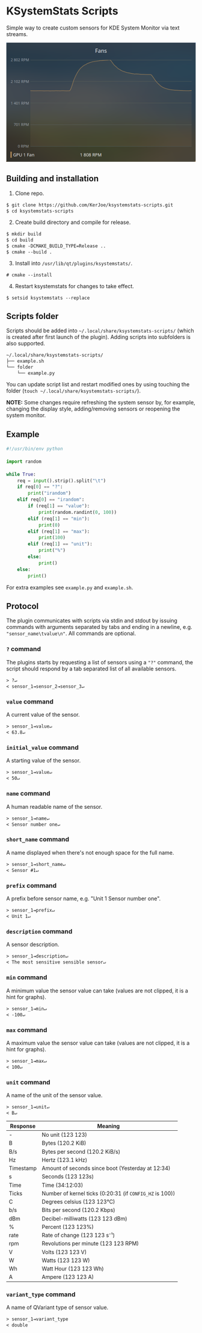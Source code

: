 KSystemStats Scripts
====================

Simple way to create custom sensors for KDE System Monitor via text streams.

![Sample](sample.png)

Building and installation
------------------------

1. Clone repo.
```
$ git clone https://github.com/KerJoe/ksystemstats-scripts.git
$ cd ksystemstats-scripts
```

2. Create build directory and compile for release.
```
$ mkdir build
$ cd build
$ cmake -DCMAKE_BUILD_TYPE=Release ..
$ cmake --build .
```

3. Install into `/usr/lib/qt/plugins/ksystemstats/`.
```
# cmake --install
```

4. Restart ksystemstats for changes to take effect.
```
$ setsid ksystemstats --replace
```

Scripts folder
--------------

Scripts should be added into `~/.local/share/ksystemstats-scripts/` (which is created after first launch of the plugin). Adding scripts into subfolders is also supported.

```
~/.local/share/ksystemstats-scripts/
├── example.sh
└── folder
    └── example.py
```

You can update script list and restart modified ones by using touching the folder (`touch ~/.local/share/ksystemstats-scripts/`).

**NOTE:** Some changes require refreshing the system sensor by, for example, changing the display style, adding/removing sensors or reopening the system monitor.

Example
-------

```Python
#!/usr/bin/env python

import random

while True:
    req = input().strip().split("\t")
    if req[0] == "?":
        print("irandom")
    elif req[0] == "irandom":
        if (req[1] == "value"):
            print(random.randint(0, 100))
        elif (req[1] == "min"):
            print(0)
        elif (req[1] == "max"):
            print(100)
        elif (req[1] == "unit"):
            print("%")
        else:
            print()
    else:
        print()

```

For extra examples see `example.py` and `example.sh`.

Protocol
--------

The plugin communicates with scripts via stdin and stdout by issuing commands with arguments separated by tabs and ending in a newline, e.g. `"sensor_name\tvalue\n"`. All commands are optional.

### `?` command

The plugins starts by requesting a list of sensors using a `"?"` command, the script should respond by a tab separated list of  all available sensors.

```
> ?↵
< sensor_1⇥sensor_2⇥sensor_3↵
```

### `value` command
A current value of the sensor.
```
> sensor_1⇥value↵
< 63.8↵
```

### `initial_value` command
A starting value of the sensor.
```
> sensor_1⇥value↵
< 50↵
```

### `name` command
A human readable name of the sensor.
```
> sensor_1⇥name↵
< Sensor number one↵
```

### `short_name` command
A name displayed when there's not enough space for the full name.
```
> sensor_1⇥short_name↵
< Sensor #1↵
```

### `prefix` command
A prefix before sensor name, e.g. "Unit 1 Sensor number one".
```
> sensor_1⇥prefix↵
< Unit 1↵
```

### `description` command
A sensor description.
```
> sensor_1⇥description↵
< The most sensitive sensible sensor↵
```

### `min` command
A minimum value the sensor value can take (values are not clipped, it is a hint for graphs).
```
> sensor_1⇥min↵
< -100↵
```

### `max` command
A maximum value the sensor value can take (values are not clipped, it is a hint for graphs).
```
> sensor_1⇥max↵
< 100↵
```

### `unit` command
A name of the unit of the sensor value.
```
> sensor_1⇥unit↵
< B↵
```
| Response | Meaning |
|----------|---------|
| -        | No unit (123 123) |
| B        | Bytes (120.2 KiB) |
| B/s      | Bytes per second (120.2 KiB/s) |
| Hz       | Hertz (123.1 kHz) |
| Timestamp| Amount of seconds since boot (Yesterday at 12:34) |
| s        | Seconds (123 123s) |
| Time     | Time (34:12:03) |
| Ticks    | Number of kernel ticks (0:20:31 (if `CONFIG_HZ` is 100)) |
| C        | Degrees celsius (123 123°C) |
| b/s      | Bits per second (120.2 Kbps) |
| dBm      | Decibel-milliwatts (123 123 dBm) |
| %        | Percent (123 123%) |
| rate     | Rate of change (123 123 s⁻¹) |
| rpm      | Revolutions per minute (123 123 RPM) |
| V        | Volts (123 123 V) |
| W        | Watts (123 123 W) |
| Wh       | Watt Hour (123 123 Wh) |
| A        | Ampere  (123 123 A)|

### `variant_type` command
A name of QVariant type of sensor value.
```
> sensor_1⇥variant_type
< double
```